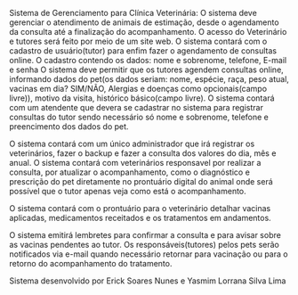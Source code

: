 Sistema de Gerenciamento para Clínica Veterinária:
O sistema deve gerenciar o atendimento de animais de estimação, desde o
agendamento da consulta até a finalização do acompanhamento. O acesso do
Veterinário e tutores será feito por meio de um site web.
O sistema contará com o cadastro de usuário(tutor) para enfim fazer o
agendamento de consultas online. O cadastro contendo os dados: nome e sobrenome,
telefone, E-mail e senha
O sistema deve permitir que os tutores agendem consultas online, informando
dados do pet(os dados seriam: nome, espécie, raça, peso atual, vacinas em dia?
SIM/NÃO, Alergias e doenças como opcionais(campo livre)), motivo da visita,
histórico básico(campo livre).
O sistema contará com um atendente que devera se cadastrar no sistema para registrar consultas do tutor
sendo necessário só nome e sobrenome, telefone e preencimento dos dados do pet.

O sistema contará com um único administrador que irá registrar os veterinários, fazer o backup e fazer a consulta dos valores do dia, mês e anual. 
O sistema contará com veterinários responsavel por realizar a consulta, por atualizar o acompanhamento, como o diagnóstico e prescrição do pet
diretamente no prontuário digital do animal onde será possível que o tutor apenas veja como está o acompanhamento.

O sistema contará com o prontuário para o veterinário detalhar vacinas aplicadas, medicamentos receitados e os tratamentos em andamentos.

O sistema emitirá lembretes para confirmar a consulta e para avisar sobre as vacinas
pendentes ao tutor. Os responsáveis(tutores) pelos pets serão notificados via e-mail
quando necessário retornar para vacinação ou para o retorno do acompanhamento do
tratamento.

Sistema desenvolvido por Erick Soares Nunes e Yasmim Lorrana Silva Lima
